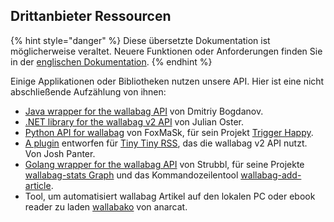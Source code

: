 Drittanbieter Ressourcen
------------------------

{% hint style="danger" %}
Diese übersetzte Dokumentation ist möglicherweise veraltet. Neuere Funktionen oder Anforderungen finden Sie in der [englischen Dokumentation](https://doc.wallabag.org/en/).
{% endhint %}

Einige Applikationen oder Bibliotheken nutzen unsere API. Hier ist eine
nicht abschließende Aufzählung von ihnen:

-   [Java wrapper for the wallabag
    API](https://github.com/di72nn/wallabag-api-wrapper) von Dmitriy
    Bogdanov.
-   [.NET library for the wallabag v2
    API](https://github.com/jlnostr/wallabag-api) von Julian Oster.
-   [Python API for wallabag](https://github.com/foxmask/wallabag_api)
    von FoxMaSk, für sein Projekt [Trigger
    Happy](https://blog.trigger-happy.eu/).
-   [A plugin](https://github.com/joshp23/ttrss-to-wallabag-v2)
    entworfen für [Tiny Tiny
    RSS](https://tt-rss.org/gitlab/fox/tt-rss/wikis/home), das die
    wallabag v2 API nutzt. Von Josh Panter.
-   [Golang wrapper for the wallabag
    API](https://github.com/Strubbl/wallabago) von Strubbl, für seine
    Projekte [wallabag-stats
    Graph](https://codeberg.org/strubbl/wallabag-stats) und das
    Kommandozeilentool
    [wallabag-add-article](https://codeberg.org/strubbl/wallabag-add-article).
-   Tool, um automatisiert wallabag Artikel auf den lokalen PC oder
    ebook reader zu laden
    [wallabako](https://gitlab.com/anarcat/wallabako) von anarcat.
